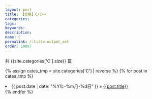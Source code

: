 ```yaml
---
layout: post
title: 【合集】C/C++
categories: 
tags:
keywords:
description:
name: C
permalink: /:title:output_ext
order: 19007
---
```



共 {{site.categories['C'].size}} 篇


{% assign cates_tmp =  site.categories['C'] |  reverse %}
{% for post in cates_tmp %}
  <li>
    <span>{{ post.date | date: "%Y年-%m月-%d日" }}</span> &raquo;
    <a href="{{ post.url }}" class="pjaxlink">{{post.title}}</a>
  </li>
{% endfor %}
